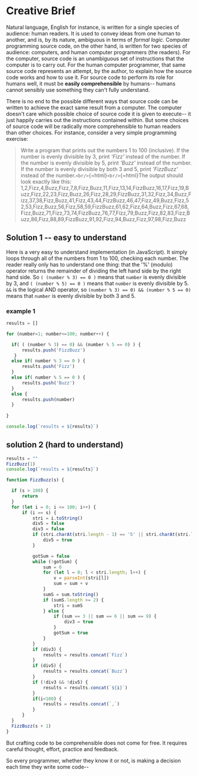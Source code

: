 # Creative Brief

Natural language, English for instance, is written for a single species
of audience: human readers. It is used to convey ideas from one human to
another, and is, by its nature, ambiguous in terms of *formal logic*.
Computer programming source code, on the other hand, is written for two
species of audience: computers, and human computer programmers (the
readers). For the computer, source code is an unambiguous set of
instructions that the computer is to carry out. For the human computer
programmer, that same source code represents an attempt, by the author,
to explain how the source code works and how to use it. For source code
to perform its role for humans well, it must be **easily
comprehensible** by humans\-- humans cannot sensibly use something they
can\'t fully understand.

There is no end to the possible different ways that source code can be
written to achieve the exact same result from a computer. The computer
doesn\'t care which possible choice of source code it is given to
execute\-- it just happily carries out the instructions contained
within. But some choices of source code will be radically more
comprehensible to human readers than other choices. For instance,
consider a very simple programming exercise:

> Write a program that prints out the numbers 1 to 100 (inclusive). If
> the number is evenly divisible by 3, print *\'Fizz\'* instead of the
> number. If the number is evenly divisible by 5, print *\'Buzz\'*
> instead of the number. If the number is evenly divisible by both 3 and
> 5, print *\'FizzBuzz\'* instead of the
> number.`<br/>`{=html}`<br/>`{=html}The output should look exactly like
> this:
> 1,2,Fizz,4,Buzz,Fizz,7,8,Fizz,Buzz,11,Fizz,13,14,FizzBuzz,16,17,Fizz,19,Buzz,Fizz,22,23,Fizz,Buzz,26,Fizz,28,29,FizzBuzz,31,32,Fizz,34,Buzz,Fizz,37,38,Fizz,Buzz,41,Fizz,43,44,FizzBuzz,46,47,Fizz,49,Buzz,Fizz,52,53,Fizz,Buzz,56,Fizz,58,59,FizzBuzz,61,62,Fizz,64,Buzz,Fizz,67,68,Fizz,Buzz,71,Fizz,73,74,FizzBuzz,76,77,Fizz,79,Buzz,Fizz,82,83,Fizz,Buzz,86,Fizz,88,89,FizzBuzz,91,92,Fizz,94,Buzz,Fizz,97,98,Fizz,Buzz

## Solution 1 \-- easy to understand

Here is a very easy to understand implementation (in JavaScript). It
simply loops through all of the numbers from 1 to 100, checking each
number. The reader really only has to understand one thing: that the
\'%\' (modulo) operator returns the remainder of dividing the left hand
side by the right hand side. So `( (number % 3) == 0 )` means that
`number` is evenly divisible by 3, and `( (number % 5) == 0 )` means
that `number` is evenly divisible by 5. `&&` is the logical AND
operator, so `(number % 3) == 0) && (number % 5 == 0)` means that
`number` is evenly divisible by both 3 and 5.

### example 1

``` javascript
results = []

for (number=1; number<=100; number++) {

  if( ( (number % 3) == 0) && (number % 5 == 0) ) {
      results.push('FizzBuzz')
   }
  else if( number % 3 == 0 ) {
      results.push('Fizz')
  }
  else if( number % 5 == 0 ) {
      results.push('Buzz')
  }
  else {
      results.push(number)
  }
  
}

console.log(`results = ${results}`)
```

## solution 2 (hard to understand)

``` javascript
results = ""
FizzBuzz(1)
console.log(`results = ${results}`)

function FizzBuzz(s) {

  if (s > 100) {
      return
  }
  for (let i = 0; i <= 100; i++) {
      if (i == s) {
          stri = i.toString()
          div5 = false
          div3 = false
          if (stri.charAt(stri.length - 1) == '5' || stri.charAt(stri.length - 1) == '0') {
              div5 = true
          }

          gotSum = false
          while (!gotSum) {
              sum = 0
              for (let l = 0; l < stri.length; l++) {
                  v = parseInt(stri[l])
                  sum = sum + v
              }
              sumS = sum.toString()
              if (sumS.length >= 2) {
                  stri = sumS
              } else {
                  if (sum == 3 || sum == 6 || sum == 9) {
                      div3 = true
                  }
                  gotSum = true
              }
          }
          if (div3) {
              results = results.concat(`Fizz`)
          }
          if (div5) {
              results = results.concat(`Buzz`)
          }  
          if (!div3 && !div5) {
              results = results.concat(`${i}`)
          }
          if(i<100) {
              results = results.concat(`,`)
          }
      }
  }
  FizzBuzz(s + 1)
}
```

But crafting code to be comprehensible does not come for free. It
requires careful thought, effort, practice and feedback.

So every programmer, whether they know it or not, is making a decision
each time they write some code\--
